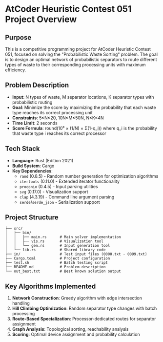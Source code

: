# AtCoder Heuristic Contest 051 Project Overview

## Purpose
This is a competitive programming project for AtCoder Heuristic Contest 051, focused on solving the "Probabilistic Waste Sorting" problem. The goal is to design an optimal network of probabilistic separators to route different types of waste to their corresponding processing units with maximum efficiency.

## Problem Description
- **Input**: N types of waste, M separator locations, K separator types with probabilistic routing
- **Goal**: Minimize the score by maximizing the probability that each waste type reaches its correct processing unit
- **Constraints**: 5≤N≤20, 10N≤M≤50N, N≤K≤4N
- **Time Limit**: 2 seconds
- **Score Formula**: round(10⁹ × (1/N) × Σ(1-q_i)) where q_i is the probability that waste type i reaches its correct processor

## Tech Stack
- **Language**: Rust (Edition 2021)
- **Build System**: Cargo
- **Key Dependencies**:
  - `rand` (0.8.5) - Random number generation for optimization algorithms
  - `itertools` (0.11.0) - Extended iterator functionality
  - `proconio` (0.4.5) - Input parsing utilities
  - `svg` (0.17.0) - Visualization support
  - `clap` (4.3.19) - Command line argument parsing
  - `serde`/`serde_json` - Serialization support

## Project Structure
```
├── src/
│   ├── bin/
│   │   ├── main.rs      # Main solver implementation
│   │   ├── vis.rs       # Visualization tool
│   │   └── gen.rs       # Input generation tool
│   └── lib.rs           # Shared library code
├── in/                  # Test input files (0000.txt - 0099.txt)
├── Cargo.toml           # Project configuration
├── test.sh              # Batch testing script
├── README.md            # Problem description
└── out_best.txt         # Best known solution output
```

## Key Algorithms Implemented
1. **Network Construction**: Greedy algorithm with edge intersection handling
2. **Hill Climbing Optimization**: Random separator type changes with batch processing
3. **Route-Based Specialization**: Processor-dedicated routes for separator assignment
4. **Graph Analysis**: Topological sorting, reachability analysis
5. **Scoring**: Optimal device assignment and probability calculation
